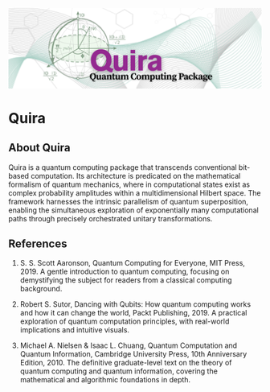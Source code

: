 ![quira-logo](./asset/quira.png)

# Quira

## About Quira

Quira is a quantum computing package that transcends conventional bit-based computation. Its architecture is predicated on the mathematical formalism of quantum mechanics, where in computational states exist as complex probability amplitudes within a multidimensional Hilbert space. The framework harnesses the intrinsic parallelism of quantum superposition, enabling the simultaneous exploration of exponentially many computational paths through precisely orchestrated unitary transformations.

## References

1. S. S. Scott Aaronson, Quantum Computing for Everyone, MIT Press, 2019.
A gentle introduction to quantum computing, focusing on demystifying the subject for readers from a classical computing background.

2. Robert S. Sutor, Dancing with Qubits: How quantum computing works and how it can change the world, Packt Publishing, 2019.
A practical exploration of quantum computation principles, with real-world implications and intuitive visuals.

3. Michael A. Nielsen & Isaac L. Chuang, Quantum Computation and Quantum Information, Cambridge University Press, 10th Anniversary Edition, 2010.
The definitive graduate-level text on the theory of quantum computing and quantum information, covering the mathematical and algorithmic foundations in depth.
